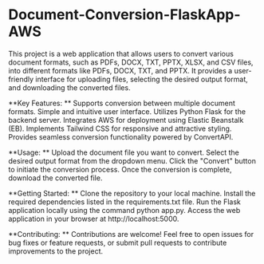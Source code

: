 # Document-Conversion-FlaskApp-AWS
This project is a web application that allows users to convert various document formats, such as PDFs, DOCX, TXT, PPTX, XLSX, and CSV files, into different formats like PDFs, DOCX, TXT, and PPTX. It provides a user-friendly interface for uploading files, selecting the desired output format, and downloading the converted files.

**Key Features:
**
Supports conversion between multiple document formats.
Simple and intuitive user interface.
Utilizes Python Flask for the backend server.
Integrates AWS for deployment using Elastic Beanstalk (EB).
Implements Tailwind CSS for responsive and attractive styling.
Provides seamless conversion functionality powered by ConvertAPI.

**Usage:
**
Upload the document file you want to convert.
Select the desired output format from the dropdown menu.
Click the "Convert" button to initiate the conversion process.
Once the conversion is complete, download the converted file.


**Getting Started:
**
Clone the repository to your local machine.
Install the required dependencies listed in the requirements.txt file.
Run the Flask application locally using the command python app.py.
Access the web application in your browser at http://localhost:5000.

**Contributing:
**
Contributions are welcome! Feel free to open issues for bug fixes or feature requests, or submit pull requests to contribute improvements to the project.
